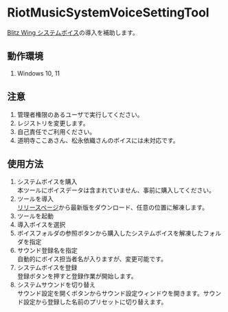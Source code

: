 # RiotMusicSystemVoiceSettingTool

[Blitz Wing システムボイス](https://riotmusic.store/collections/2305-bw-system-voice)の導入を補助します。

## 動作環境

1. Windows 10, 11

## 注意

1. 管理者権限のあるユーザで実行してください。
2. レジストリを変更します。
3. 自己責任でご利用ください。
4. 道明寺ここあさん、松永依織さんのボイスには未対応です。

## 使用方法

1. システムボイスを購入  
   本ツールにボイスデータは含まれていません、事前に購入してください。
2. ツールを導入  
   [リリースページ](https://github.com/rinjugatla/RiotMusicSystemVoiceSettingTool/releases)から最新版をダウンロード、任意の位置に解凍します。
3. ツールを起動
4. 導入ボイスを選択
5. ボイスフォルダの参照ボタンから購入したシステムボイスを解凍したフォルダを指定
6. サウンド登録名を指定  
   自動的にボイス担当者名が入りますが、変更可能です。
7. システムボイスを登録  
   登録ボタンを押すと登録作業が開始します。
8. システムサウンドを切り替え  
   サウンド設定を開くボタンからサウンド設定ウィンドウを開きます。サウンド設定から登録した名前のプリセットに切り替えます。